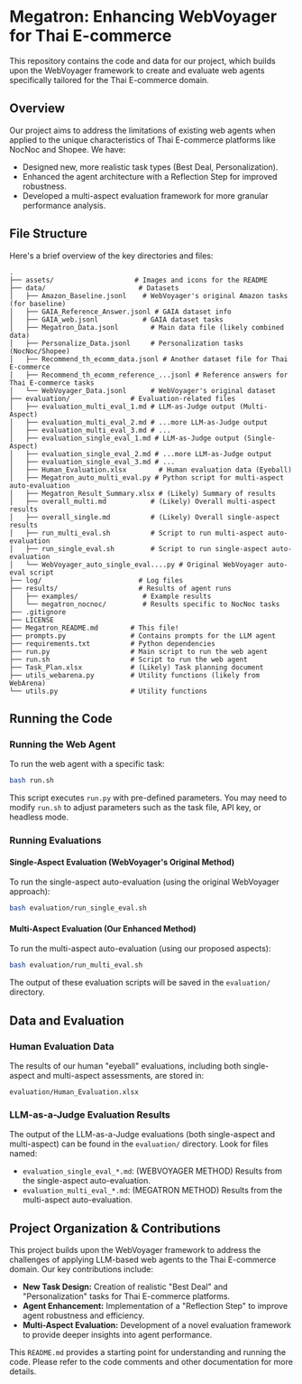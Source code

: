# Megatron: Enhancing WebVoyager for Thai E-commerce

This repository contains the code and data for our project, which builds upon the WebVoyager framework to create and evaluate web agents specifically tailored for the Thai E-commerce domain.

## Overview

Our project aims to address the limitations of existing web agents when applied to the unique characteristics of Thai E-commerce platforms like NocNoc and Shopee. We have:

*   Designed new, more realistic task types (Best Deal, Personalization).
*   Enhanced the agent architecture with a Reflection Step for improved robustness.
*   Developed a multi-aspect evaluation framework for more granular performance analysis.

## File Structure

Here's a brief overview of the key directories and files:

```
.
├── assets/                    # Images and icons for the README
├── data/                       # Datasets
│   ├── Amazon_Baseline.jsonl    # WebVoyager's original Amazon tasks (for baseline)
│   ├── GAIA_Reference_Answer.jsonl # GAIA dataset info
│   ├── GAIA_web.jsonl           # GAIA dataset tasks
│   ├── Megatron_Data.jsonl        # Main data file (likely combined data)
│   ├── Personalize_Data.jsonl     # Personalization tasks (NocNoc/Shopee)
│   ├── Recommend_th_ecomm_data.jsonl # Another dataset file for Thai E-commerce
│   ├── Recommend_th_ecomm_reference_...jsonl # Reference answers for Thai E-commerce tasks
│   └── WebVoyager_Data.jsonl      # WebVoyager's original dataset
├── evaluation/               # Evaluation-related files
│   ├── evaluation_multi_eval_1.md # LLM-as-Judge output (Multi-Aspect)
│   ├── evaluation_multi_eval_2.md # ...more LLM-as-Judge output
│   ├── evaluation_multi_eval_3.md # ...
│   ├── evaluation_single_eval_1.md # LLM-as-Judge output (Single-Aspect)
│   ├── evaluation_single_eval_2.md # ...more LLM-as-Judge output
│   ├── evaluation_single_eval_3.md # ...
│   ├── Human_Evaluation.xlsx        # Human evaluation data (Eyeball)
│   ├── Megatron_auto_multi_eval.py # Python script for multi-aspect auto-evaluation
│   ├── Megatron_Result_Summary.xlsx # (Likely) Summary of results
│   ├── overall_multi.md           # (Likely) Overall multi-aspect results
│   ├── overall_single.md          # (Likely) Overall single-aspect results
│   ├── run_multi_eval.sh          # Script to run multi-aspect auto-evaluation
│   ├── run_single_eval.sh         # Script to run single-aspect auto-evaluation
│   └── WebVoyager_auto_single_eval....py # Original WebVoyager auto-eval script
├── log/                        # Log files
├── results/                    # Results of agent runs
│   ├── examples/                # Example results
│   └── megatron_nocnoc/         # Results specific to NocNoc tasks
├── .gitignore
├── LICENSE
├── Megatron_README.md        # This file!
├── prompts.py                # Contains prompts for the LLM agent
├── requirements.txt          # Python dependencies
├── run.py                    # Main script to run the web agent
├── run.sh                    # Script to run the web agent
├── Task_Plan.xlsx            # (Likely) Task planning document
├── utils_webarena.py         # Utility functions (likely from WebArena)
└── utils.py                  # Utility functions
```

## Running the Code

### Running the Web Agent

To run the web agent with a specific task:

```bash
bash run.sh
```

This script executes `run.py` with pre-defined parameters. You may need to modify `run.sh` to adjust parameters such as the task file, API key, or headless mode.

### Running Evaluations

#### Single-Aspect Evaluation (WebVoyager's Original Method)

To run the single-aspect auto-evaluation (using the original WebVoyager approach):

```bash
bash evaluation/run_single_eval.sh
```

#### Multi-Aspect Evaluation (Our Enhanced Method)

To run the multi-aspect auto-evaluation (using our proposed aspects):

```bash
bash evaluation/run_multi_eval.sh
```

The output of these evaluation scripts will be saved in the `evaluation/` directory.

## Data and Evaluation

### Human Evaluation Data

The results of our human "eyeball" evaluations, including both single-aspect and multi-aspect assessments, are stored in:

```
evaluation/Human_Evaluation.xlsx
```

### LLM-as-a-Judge Evaluation Results

The output of the LLM-as-a-Judge evaluations (both single-aspect and multi-aspect) can be found in the `evaluation/` directory. Look for files named:

*   `evaluation_single_eval_*.md`: (WEBVOYAGER METHOD) Results from the single-aspect auto-evaluation.
*   `evaluation_multi_eval_*.md`: (MEGATRON METHOD) Results from the multi-aspect auto-evaluation.

## Project Organization & Contributions

This project builds upon the WebVoyager framework to address the challenges of applying LLM-based web agents to the Thai E-commerce domain. Our key contributions include:

*   **New Task Design:** Creation of realistic "Best Deal" and "Personalization" tasks for Thai E-commerce platforms.
*   **Agent Enhancement:** Implementation of a "Reflection Step" to improve agent robustness and efficiency.
*   **Multi-Aspect Evaluation:** Development of a novel evaluation framework to provide deeper insights into agent performance.

This `README.md` provides a starting point for understanding and running the code. Please refer to the code comments and other documentation for more details.